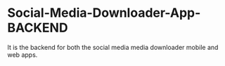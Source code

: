 # Social-Media-Downloader-App-BACKEND
It is the backend for both the social media media downloader mobile and web apps.
